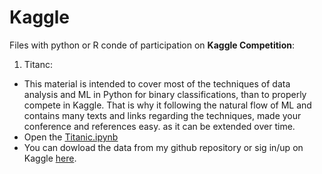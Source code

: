 # Kaggle
Files with python or R conde of participation on **Kaggle Competition**:
1. Titanc: 
  - This material is intended to cover most of the techniques of data analysis and ML in Python for binary classifications, than to properly compete in Kaggle. That is why it following the natural flow of ML and contains many texts and links regarding the techniques, made your conference and references easy. as it can be extended over time.
  - Open the [Titanic.ipynb](Titanic/Titanic.ipynb)
  - You can dowload the data from my github repository or sig in/up on Kaggle [here](https://www.kaggle.com/c/3136/download-all).
